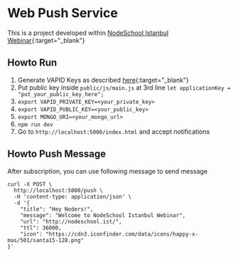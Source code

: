 # Web Push Service

This is a project developed within [NodeSchool Istanbul Webinar](https://www.meetup.com/nodeschool-istanbul/events/239061662/){:target="_blank"}

## Howto Run

1. Generate VAPID Keys as described [here](https://www.npmjs.com/package/web-push){:target="_blank"}
2. Put public key inside `public/js/main.js` at 3rd line `let applicationKey = "put_your_public_key_here";`
3. `export VAPID_PRIVATE_KEY=<your_private_key>`
4. `export VAPID_PUBLIC_KEY=<your_public_key>`
5. `export MONGO_URI=<your_mongo_url>`
6. `npm run dev`
7. Go to `http://localhost:5000/index.html` and accept notifications

## Howto Push Message

After subscription, you can use following message to send message

```
curl -X POST \
  http://localhost:5000/push \
  -H 'content-type: application/json' \
  -d '{
	"title": "Hey Noders!",
    "message": "Welcome to NodeSchool Istanbul Webinar",
    "url": "http://nodeschool.ist/",
    "ttl": 36000,
    "icon": "https://cdn3.iconfinder.com/data/icons/happy-x-mas/501/santa15-128.png"
}'
```